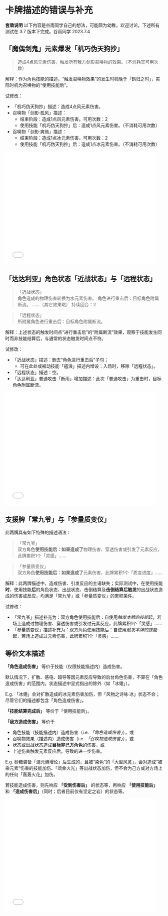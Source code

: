 # 卡牌描述的错误与补充

**套盾说明** 以下内容是谷雨同学自己的想法，可能颇为幼稚，欢迎讨论。下述所有测试在 3.7 版本下完成。谷雨同学 2023.7.4

## 「魔偶剑鬼」元素爆发「机巧伪天狗抄」

> 造成4点风元素伤害，触发所有我方剑影召唤物的效果。（不消耗其可用次数）

解释：作为角色技能的描述，“触发召唤物效果”的发生时机晚于「鹤归之时」，实际时机为召唤物的“使用技能后”。

试修改：

- 「机巧伪天狗抄」描述：造成4点风元素伤害。
- 召唤物「剑影·孤风」描述：
  - 结束阶段：造成1点风元素伤害。可用次数：2
  - 使用技能「机巧伪天狗抄」后：造成1点风元素伤害。（不消耗可用次数）
- 召唤物「剑影·爽驰」描述：
  - 结束阶段：造成1点冰元素伤害。可用次数：2
  - 使用技能「机巧伪天狗抄」后：造成1点冰元素伤害。（不消耗可用次数）
  
<iframe src="//player.bilibili.com/player.html?aid=998258570&bvid=BV1Zx4y1d7f6&cid=1194840950&page=10" scrolling="no" border="0" frameborder="no" framespacing="0" allowfullscreen="true" width="480" height="360"> </iframe>

## 「达达利亚」角色状态「近战状态」与「远程状态」

> 「近战状态」  
> 角色造成的物理伤害转换为水元素伤害。
> 角色进行重击后：目标角色附属断流。
> ……（其它效果略）
> 持续回合：2

> 「远程状态」  
> 所附属角色进行重击后：目标角色附属断流。

解释：上述状态的触发时间点“进行重击后”的“附属断流”效果，观察于技能发生同时而非技能结算后，与通常的状态触发时间点不符。

试修改：

- 「近战状态」描述：删去“角色进行重击后”子句；
  - 可在此处或被动技能「遏浪」描述内增设：入场时，移除「远程状态」。
- 「远程状态」描述：空。
- 「达达利亚」普通攻击「断雨」增加描述：此次「普通攻击」为重击时，目标角色附属断流。

<iframe src="//player.bilibili.com/player.html?aid=998258570&bvid=BV1Zx4y1d7f6&cid=1194839251&page=1" scrolling="no" border="0" frameborder="no" framespacing="0" allowfullscreen="true" width="480" height="360"> </iframe>

## 支援牌「常九爷」与「参量质变仪」

此两牌具有如下特殊的描述语法：

>「常九爷」  
> 双方角色**使用技能后：如果造成了**物理伤害、穿透伤害或引发了元素反应，此牌累积1个「灵感」……

> 「参量质变仪」  
> 双方角色**使用技能后：如果造成了**元素伤害，此牌累积1个「质变进度」……

解释：此两牌描述中，造成伤害、引发反应的主语缺失；实际测试中，在使用技能**时**、使用技能**后**的角色状态、出战状态、击倒结算及**击倒结算后触发**的出战状态造成的伤害或反应，均满足「常九爷」或「参量质变仪」的累积条件。

试修改：

- 「常九爷」描述补充为：双方角色使用技能后：自使用*触发本牌的技能*起，若场上造成过物理伤害、穿透伤害或引发过元素反应，此牌累积1个「灵感」……
- 「参量质变仪」描述补充为：双方角色使用技能后：自使用*触发本牌的技能*起，若场上造成过元素伤害，此牌累积1个「灵感」……

## 等价文本描述

**「角色造成伤害」** 等价于技能（仅限技能描述内）造成伤害。

默认情况下，扩散、感电、超导等因元素反应导致的后台角色伤害，不算在「角色造成伤害」的范围内，状态描述中显式指出的除外（如「冰翎」）。

E.g. 「冰翎」会对扩散造成的冰元素伤害加伤，但「风物之诗咏·冰」状态不会；尽管它们的描述都包含「角色造成伤害」。

**「技能结算完成后」** 等价于「使用技能后」。

**「我方造成伤害」** 等价于
  - 角色技能（技能描述内）造成伤害（i.e. *「角色造成伤害」*），或
  - 召唤物效果（描述内）造成伤害（i.e. *「召唤物造成伤害」*），或
  - 状态或出战状态造成**目标非己方角色**的伤害，或
  - 上述伤害触发元素反应后，导致的进一步伤害。

E.g. 砂糖装备「混元熵增论」后生成的，且被“染色”的「大型风灵」，会对造成“被染元素”伤害的技能加伤、「琉金火光」等出战状态加伤，但不会为己方或对方场上的任何「轰轰火花」加伤。

若技能造成伤害，则先响应 **「受到伤害后」** 的状态等，再响应 **「使用技能后」** 和 **「造成伤害后」**（同时；后者目前仅有坚定之岩）的状态等。

<iframe src="//player.bilibili.com/player.html?aid=998258570&bvid=BV1Zx4y1d7f6&cid=1194840973&page=11" scrolling="no" border="0" frameborder="no" framespacing="0" allowfullscreen="true" width="480" height="360"> </iframe>
